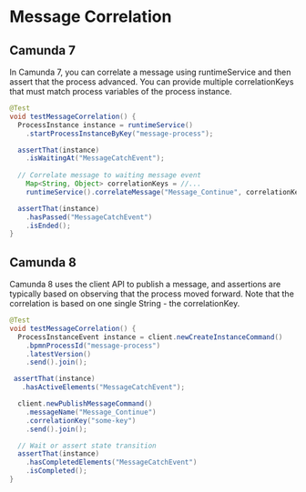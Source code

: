 # Message Correlation

## Camunda 7

In Camunda 7, you can correlate a message using runtimeService and then assert that the process advanced. You can provide multiple correlationKeys that must match process variables of the process instance.

```java
@Test
void testMessageCorrelation() {
  ProcessInstance instance = runtimeService()
    .startProcessInstanceByKey("message-process");

  assertThat(instance)
    .isWaitingAt("MessageCatchEvent");
    
  // Correlate message to waiting message event
	Map<String, Object> correlationKeys = //...
	runtimeService().correlateMessage("Message_Continue", correlationKeys);

  assertThat(instance)
    .hasPassed("MessageCatchEvent")
    .isEnded();
}
```

## Camunda 8

Camunda 8 uses the client API to publish a message, and assertions are typically based on observing that the process moved forward. Note that the correlation is based on one single String - the correlationKey.

```java
@Test
void testMessageCorrelation() {
  ProcessInstanceEvent instance = client.newCreateInstanceCommand()
    .bpmnProcessId("message-process")
    .latestVersion()
    .send().join();

 assertThat(instance)
   .hasActiveElements("MessageCatchEvent");

  client.newPublishMessageCommand()
    .messageName("Message_Continue")
    .correlationKey("some-key")
    .send().join();

  // Wait or assert state transition
  assertThat(instance)
    .hasCompletedElements("MessageCatchEvent")
    .isCompleted();
}
```
